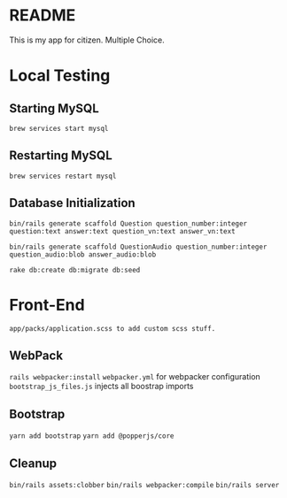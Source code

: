 # README

This is my app for citizen. Multiple Choice.

# Local Testing
## Starting MySQL
`brew services start mysql`

## Restarting MySQL
`brew services restart mysql`

## Database Initialization
`bin/rails generate scaffold Question question_number:integer question:text answer:text question_vn:text answer_vn:text`

`bin/rails generate scaffold QuestionAudio question_number:integer question_audio:blob answer_audio:blob`

`rake db:create db:migrate db:seed`


# Front-End
`app/packs/application.scss to add custom scss stuff.`

## WebPack
`rails webpacker:install`
`webpacker.yml` for webpacker configuration
`bootstrap_js_files.js` injects all boostrap imports

## Bootstrap
`yarn add bootstrap`
`yarn add @popperjs/core`

## Cleanup
`bin/rails assets:clobber`
`bin/rails webpacker:compile`
`bin/rails server`
